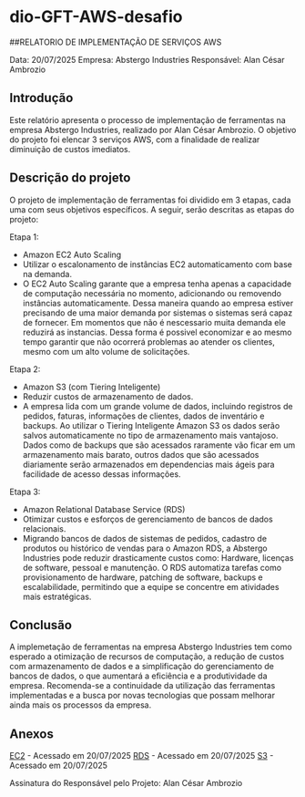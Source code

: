 # dio-GFT-AWS-desafio

##RELATORIO DE IMPLEMENTAÇÃO DE SERVIÇOS AWS

Data: 20/07/2025
Empresa: Abstergo Industries
Responsável: Alan César Ambrozio

## Introdução
Este relatório apresenta o processo de implementação de ferramentas na empresa Abstergo Industries,  realizado por  Alan César Ambrozio. O objetivo do projeto foi elencar 3 serviços AWS, com a finalidade de realizar diminuição de custos imediatos.

## Descrição do projeto
O projeto de implementação de ferramentas foi dividido em 3 etapas, cada uma com seus objetivos específicos. A seguir, serão descritas as etapas do projeto:

Etapa 1: 
- Amazon EC2 Auto Scaling
- Utilizar o escalonamento de instâncias EC2 automaticamento com base na demanda.  
- O EC2 Auto Scaling garante que a empresa tenha apenas a capacidade de computação necessária no momento, adicionando ou removendo instâncias automaticamente. Dessa maneira quando ao empresa estiver precisando de uma maior demanda por sistemas o sistemas será capaz de fornecer. Em momentos que não é nescessario muita demanda ele reduzirá as instancias. Dessa forma é possivel economizar e ao mesmo tempo garantir que não ocorrerá problemas ao atender os clientes, mesmo com um alto volume de solicitações.

Etapa 2:
- Amazon S3 (com Tiering Inteligente)
- Reduzir custos de armazenamento de dados.
- A empresa lida com um grande volume de dados, incluindo registros de pedidos, faturas, informações de clientes, dados de inventário e backups. Ao utilizar o Tiering Inteligente Amazon S3 os dados serão salvos automaticamente no tipo de armazenamento mais vantajoso. Dados como de backups que são acessados raramente vão ficar em um armazenamento mais barato, outros dados que são acessados diariamente serão armazenados em dependencias mais ágeis para facilidade de acesso dessas informações. 

Etapa 3:
- Amazon Relational Database Service (RDS)
- Otimizar custos e esforços de gerenciamento de bancos de dados relacionais.
- Migrando bancos de dados de sistemas de pedidos, cadastro de produtos ou histórico de vendas para o Amazon RDS, a Abstergo Industries pode reduzir drasticamente custos como: Hardware, licenças de software, pessoal e manutenção. O RDS automatiza tarefas como provisionamento de hardware, patching de software, backups e escalabilidade, permitindo que a equipe se concentre em atividades mais estratégicas.


## Conclusão
A implemetação de ferramentas na empresa Abstergo Industries tem como esperado a otimização de recursos de computação, a redução de custos com armazenamento de dados e a simplificação do gerenciamento de bancos de dados, o que aumentará a eficiência e a produtividade da empresa. Recomenda-se a continuidade da utilização das ferramentas implementadas e a busca por novas tecnologias que possam melhorar ainda mais os processos da empresa.

## Anexos
[EC2](https://aws.amazon.com/pt/ec2/autoscaling/) - Acessado em 20/07/2025
[RDS](https://docs.aws.amazon.com/AmazonRDS/latest/UserGuide/Welcome.html) - Acessado em 20/07/2025
[S3](https://docs.aws.amazon.com/AmazonS3/latest/userguide/Welcome.html) - Acessado em 20/07/2025


Assinatura do Responsável pelo Projeto:
Alan César Ambrozio

